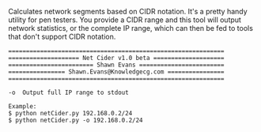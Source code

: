 Calculates network segments based on CIDR notation.  It's a pretty handy utility for pen testers.  You provide a CIDR range and this tool will output network statistics, or the complete IP range, which can then be fed to tools that don't support CIDR notation.

```
=============================================================
==================== Net Cider v1.0 beta ====================
======================== Shawn Evans ========================
================ Shawn.Evans@Knowledgecg.com ================
=============================================================

-o	Output full IP range to stdout

Example:
$ python netCider.py 192.168.0.2/24
$ python netCider.py -o 192.168.0.2/24
```